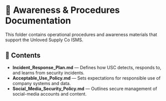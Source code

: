 # 👥 Awareness & Procedures Documentation

This folder contains operational procedures and awareness materials that support the Unloved Supply Co ISMS.

## 📂 Contents
- **Incident_Response_Plan.md** — Defines how USC detects, responds to, and learns from security incidents.
- **Acceptable_Use_Policy.md** — Sets expectations for responsible use of company systems and data.
- **Social_Media_Security_Policy.md** — Outlines secure management of social-media accounts and content.